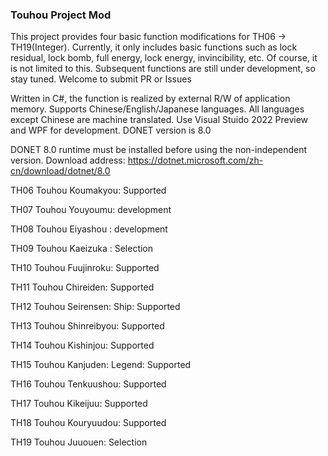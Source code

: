 ### Touhou Project Mod
This project provides four basic function modifications for TH06 -> TH19(Integer). Currently, it only includes basic functions such as lock residual, lock bomb, full energy, lock energy, invincibility, etc. Of course, it is not limited to this. Subsequent functions are still under development, so stay tuned. Welcome to submit PR or Issues

Written in C#, the function is realized by external R/W of application memory. Supports Chinese/English/Japanese languages. All languages ​​except Chinese are machine translated. Use Visual Stuido 2022 Preview and WPF for development. DONET version is 8.0

DONET 8.0 runtime must be installed before using the non-independent version. Download address: https://dotnet.microsoft.com/zh-cn/download/dotnet/8.0

TH06 Touhou Koumakyou: Supported

TH07 Touhou Youyoumu:  development

TH08 Touhou Eiyashou : development

TH09 Touhou Kaeizuka : Selection

TH10 Touhou Fuujinroku: Supported

TH11 Touhou Chireiden: Supported

TH12 Touhou Seirensen: Ship: Supported

TH13 Touhou Shinreibyou: Supported

TH14 Touhou Kishinjou: Supported

TH15 Touhou Kanjuden: Legend: Supported

TH16 Touhou Tenkuushou: Supported

TH17 Touhou Kikeijuu: Supported

TH18 Touhou Kouryuudou: Supported

TH19 Touhou Juuouen: Selection
